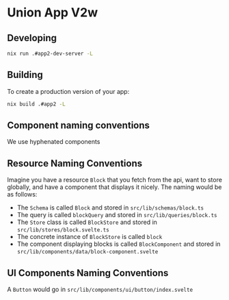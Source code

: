 # Union App V2w

## Developing

```bash
nix run .#app2-dev-server -L
```

## Building

To create a production version of your app:

```bash
nix build .#app2 -L
```

## Component naming conventions

We use hyphenated components

## Resource Naming Conventions

Imagine you have a resource `Block` that you fetch from the api, want to store globally, and have a component that displays it nicely. The naming would be as follows:

- The `Schema` is called `Block` and stored in `src/lib/schemas/block.ts`
- The query is called `blockQuery` and stored in `src/lib/queries/block.ts`
- The `Store` class is called `BlockStore` and stored in `src/lib/stores/block.svelte.ts`
- The concrete instance of `BlockStore` is called `block`
- The component displaying blocks is called `BlockComponent` and stored in `src/lib/components/data/block-component.svelte`

## UI Components Naming Conventions

A `Button` would go in `src/lib/components/ui/button/index.svelte`
